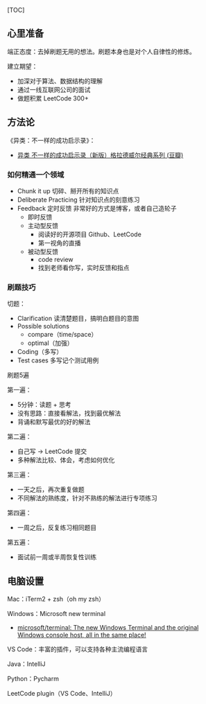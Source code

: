 [TOC]

## 心里准备

端正态度：去掉刷题无用的想法。刷题本身也是对个人自律性的修炼。

建立期望：

- 加深对于算法、数据结构的理解
- 通过一线互联网公司的面试
- 做题积累 LeetCode 300+ 

## 方法论

《异类：不一样的成功启示录》：

* [异类 不一样的成功启示录（新版）格拉德威尔经典系列 (豆瓣)](https://book.douban.com/subject/35178861/)

### 如何精通一个领域

- Chunk it up 切碎、掰开所有的知识点
- Deliberate Practicing 针对知识点的刻意练习
- Feedback 定时反馈  非常好的方式是博客，或者自己造轮子
  - 即时反馈
  - 主动型反馈
    - 阅读好的开源项目 Github、LeetCode
    - 第一视角的直播
  - 被动型反馈
    - code review
    - 找到老师看你写，实时反馈和指点

### 刷题技巧

切题：

- Clarification 读清楚题目，搞明白题目的意图
- Possible solutions
  - compare（time/space）
  - optimal（加强）
- Coding（多写）
- Test cases 多写记个测试用例

刷题5遍

第一遍：

- 5分钟：读题 + 思考
- 没有思路：直接看解法，找到最优解法
- 背诵和默写最优的好的解法

第二遍：

- 自己写 -> LeetCode 提交
- 多种解法比较、体会，考虑如何优化

第三遍：

- 一天之后，再次重复做题
- 不同解法的熟练度，针对不熟练的解法进行专项练习

第四遍：

- 一周之后，反复练习相同题目

第五遍：

- 面试前一周或半周恢复性训练

## 电脑设置

Mac：iTerm2 + zsh（oh my zsh）

Windows：Microsoft new terminal 

* [microsoft/terminal: The new Windows Terminal and the original Windows console host, all in the same place!](https://github.com/microsoft/terminal)

VS Code：丰富的插件，可以支持各种主流编程语言

Java：IntelliJ

Python：Pycharm

LeetCode plugin（VS Code、IntelliJ）